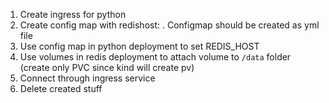 1. Create ingress for python 
2. Create config map with redishost: <redis-service-name> . Configmap should be created as yml file
3. Use config map in python deployment to set REDIS_HOST
4. Use volumes in redis deployment to attach volume to `/data` folder (create only PVC since kind will create pv)
5. Connect through ingress service
6. Delete created stuff
